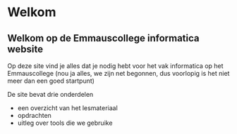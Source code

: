 # Welkom

## Welkom op de Emmauscollege informatica website

Op deze site vind je alles dat je nodig hebt voor het vak informatica op het Emmauscollege \(nou ja alles, we zijn net begonnen, dus voorlopig is het niet meer dan een goed startpunt\)

De site bevat drie onderdelen

* een overzicht van het lesmateriaal
* opdrachten
* uitleg over tools die we gebruike


